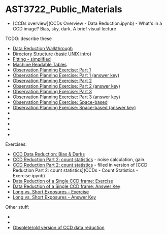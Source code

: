 # AST3722_Public_Materials
 * [CCDs overview](CCDs Overview - Data Reduction.ipynb) - What's in a CCD image?  Bias, sky, dark.  A brief visual lecture
 
TODO: describe these
 * [Data Reduction Walkthrough](DataReductionWalkthrough.ipynb)
 * [Directory Structure (basic UNIX intro)](DirectoryStructure.ipynb)
 * [Fitting - simplified](<Fitting - Simple Version.ipynb>)
 * [Machine Readable Tables](MachineReadableTables.ipynb)
 * [Observation Planning Exercise: Part 1](<Observation Planning Exercise.ipynb>)
 * [Observation Planning Exercise: Part 1 (answer key)](<Observation Planning.ipynb>)
 * [Observation Planning Exercise: Part 2](<Observation Planning Part 2 Exercise.ipynb>)
 * [Observation Planning Exercise: Part 2 (answer key)](<Observation Planning Part 2.ipynb>)
 * [Observation Planning Exercise: Part 3](<Observation Planning Part 3 Exercise.ipynb>)
 * [Observation Planning Exercise: Part 3 (answer key)](<Observation Planning Part 3.ipynb>)
 * [Observation Planning Exercise: Space-based](<Observation Planning - Space-based - Exercise.ipynb>)
 * [Observation Planning Exercise: Space-based (answer key)](<Observation Planning - Space-Based.ipynb>)
 * [](<Planet Observation Planning.ipynb>)
 * [](Shifting.ipynb)
 * [](<SNR Investigation Continued (answer key 1).ipynb>)
 * [](<SNR Investigation Continued (answer key two).ipynb>)
 * [](<SNR Investigation Continued.ipynb>)

Exercises:
* [CCD Data Reduction: Bias & Darks](<CCD Reduction - Biases and Darks Exercise.ipynb>)
* [CCD Reduction Part 2: count statistics](<CCDs - Count Statistics - Exercise.ipynb>) - noise calculation, gain. 
* [CCD Reduction Part 2: count statistics](<CCDs - Photon Count Statistics.ipynb>) - filled in version of [CCD Reduction Part 2: count statistics](CCDs - Count Statistics - Exercise.ipynb) 
* [Data Reduction of a Single CCD frame: Exercise](DataReduction_SingleFrame_exercise_filled.ipynb)
* [Data Reduction of a Single CCD frame: Answer Key](DataReduction_SingleFrame_exercise.ipynb)
* [Long vs. Short Exposures - Exercise](<Long Exposures or Short Exposures.ipynb>)
* [Long vs. Short Exposures - Answer Key](LongOrShortAnswerKey.ipynb)

Other stuff:
 * [](debug_notebook.ipynb)
 * [](AltAzcalculations.ipynb)
 * [Obsolete/old version of CCD data reduction](CCDReductionLabExercise.ipynb)
 

 
 
